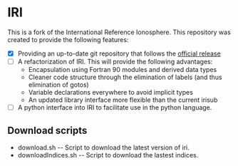 # IRI
This is a fork of the International Reference Ionosphere.
This repository was created to provide the following features:
- [x] Providing an up-to-date git repository that follows the 
[official release](http://irimodel.org/)
- [ ] A refactorization of IRI. This will provide the following advantages:
  * Encapsulation using Fortran 90 modules and derived data types
  * Cleaner code structure through the elimination of labels
    (and thus elimination of gotos)
  * Variable declarations everywhere to avoid implicit types
  * An updated library interface more flexible than the current irisub
- [ ] A python interface into IRI to facilitate use in the python language.

## Download scripts
* download.sh -- Script to download the latest version of iri.
* downloadIndices.sh -- Script to download the lastest indices.
